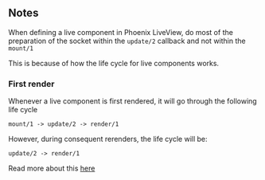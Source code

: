 ## Notes

When defining a live component in Phoenix LiveView, do most of the preparation of the socket within the `update/2` callback and not within the `mount/1`

This is because of how the life cycle for live components works.

### First render

Whenever a live component is first rendered, it will go through the following life cycle

```
mount/1 -> update/2 -> render/1
```

However, during consequent rerenders, the life cycle will be:

```
update/2 -> render/1
```

Read more about this [here](https://hexdocs.pm/phoenix_live_view/Phoenix.LiveComponent.html#module-life-cycle)

